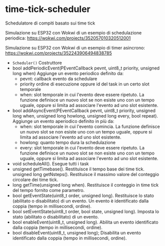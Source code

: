 # time-tick-scheduler

Schedulatore di compiti basato sui time tick

Simulazione su ESP32 con Wokwi di un esempio di schedulazione periodica: https://wokwi.com/projects/352057010320512001

Simulazione su ESP32 con Wokwi di un esempio di timer asincrono: https://wokwi.com/projects/352243906494838785

		
    		
- ```Scheduler()``` Costruttore
- bool addPeriodicEvent(PEventCallback pevnt, uint8_t priority, unsigned long when) Aggiunge un evento periodico definito da:
	- pevnt: callback evento da schedulare
	- priority ordine di esecuzione oppure id del task in un certo slot temporale
	- when: slot temporale in cui l'evento deve essere ripetuto. La funzione definisce un nuovo slot se non esiste uno con un tempo uguale, oppure si limita ad associare l'evento ad uno slot esistente.
- bool addAsyncEvent(PEventCallback pevnt, uint8_t priority, unsigned long when, unsigned long howlong, unsigned long every, bool repeat). Aggiunge un evento aperiodico definito in più da:
	- when: slot temporale in cui l'evento comincia. La funzione definisce un nuovo slot se non esiste uno con un tempo uguale, oppure si limita ad associare l'evento ad uno slot esistente.
	- howlong: quanto tempo dura la schedulazione
	- every: slot temporale in cui l'evento deve essere ripetuto. La funzione definisce un nuovo slot se non esiste uno con un tempo uguale, oppure si limita ad associare l'evento ad uno slot esistente.
- void scheduleAll(). Esegue tutti i task
- unsigned getTimebase(). Restituisce il tempo base dei time tick.
unsigned long getNsteps(). Restituisce il massimo valore del conteggio circolare dei time tick.
- long getTime(unsigned long when). Restituisce il conteggio in time tick del tempo fornito come parametro.
- bool getEventState(uint8_t order, unsigned long). Restituisce lo stato (abilitato o disabilitato) di un evento. Un evento è identificato dalla coppia (tempo in millisecondi, ordine).
- bool setEventState(uint8_t order, bool state, unsigned long). Imposta lo stato (abilitato o disabilitato) di un evento.
- bool enableEvent(uint8_t, unsigned long). Abilita un evento identificato dalla coppia (tempo in millisecondi, ordine).
- bool disableEvent(uint8_t, unsigned long); Disabilita un evento identificato dalla coppia (tempo in millisecondi, ordine).
